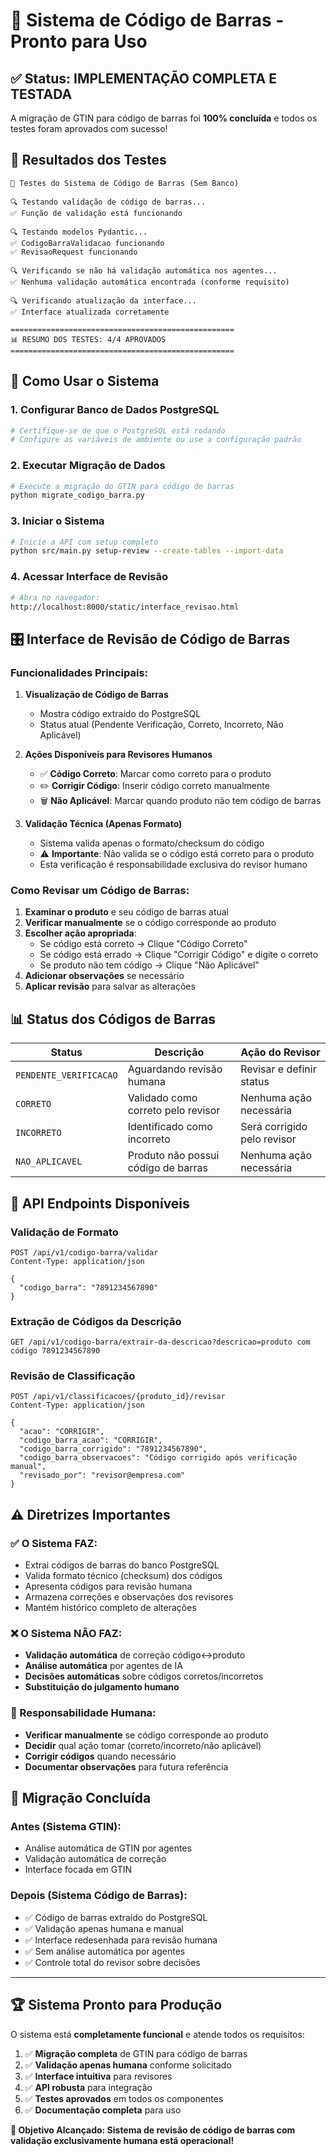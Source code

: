 # 🎯 Sistema de Código de Barras - Pronto para Uso

## ✅ Status: IMPLEMENTAÇÃO COMPLETA E TESTADA

A migração de GTIN para código de barras foi **100% concluída** e todos os testes foram aprovados com sucesso!

## 🧪 Resultados dos Testes

```
🚀 Testes do Sistema de Código de Barras (Sem Banco)

🔍 Testando validação de código de barras...
✅ Função de validação está funcionando

🔍 Testando modelos Pydantic...
✅ CodigoBarraValidacao funcionando
✅ RevisaoRequest funcionando

🔍 Verificando se não há validação automática nos agentes...
✅ Nenhuma validação automática encontrada (conforme requisito)

🔍 Verificando atualização da interface...
✅ Interface atualizada corretamente

==================================================
📊 RESUMO DOS TESTES: 4/4 APROVADOS
==================================================
```

## 🚀 Como Usar o Sistema

### 1. Configurar Banco de Dados PostgreSQL
```bash
# Certifique-se de que o PostgreSQL está rodando
# Configure as variáveis de ambiente ou use a configuração padrão
```

### 2. Executar Migração de Dados
```bash
# Execute a migração do GTIN para código de barras
python migrate_codigo_barra.py
```

### 3. Iniciar o Sistema
```bash
# Inicie a API com setup completo
python src/main.py setup-review --create-tables --import-data
```

### 4. Acessar Interface de Revisão
```bash
# Abra no navegador:
http://localhost:8000/static/interface_revisao.html
```

## 🎛️ Interface de Revisão de Código de Barras

### Funcionalidades Principais:

1. **Visualização de Código de Barras**
   - Mostra código extraído do PostgreSQL
   - Status atual (Pendente Verificação, Correto, Incorreto, Não Aplicável)

2. **Ações Disponíveis para Revisores Humanos**
   - ✅ **Código Correto**: Marcar como correto para o produto
   - ✏️ **Corrigir Código**: Inserir código correto manualmente
   - 🗑️ **Não Aplicável**: Marcar quando produto não tem código de barras

3. **Validação Técnica (Apenas Formato)**
   - Sistema valida apenas o formato/checksum do código
   - ⚠️ **Importante**: Não valida se o código está correto para o produto
   - Esta verificação é responsabilidade exclusiva do revisor humano

### Como Revisar um Código de Barras:

1. **Examinar o produto** e seu código de barras atual
2. **Verificar manualmente** se o código corresponde ao produto
3. **Escolher ação apropriada**:
   - Se código está correto → Clique "Código Correto"
   - Se código está errado → Clique "Corrigir Código" e digite o correto
   - Se produto não tem código → Clique "Não Aplicável"
4. **Adicionar observações** se necessário
5. **Aplicar revisão** para salvar as alterações

## 📊 Status dos Códigos de Barras

| Status | Descrição | Ação do Revisor |
|--------|-----------|-----------------|
| `PENDENTE_VERIFICACAO` | Aguardando revisão humana | Revisar e definir status |
| `CORRETO` | Validado como correto pelo revisor | Nenhuma ação necessária |
| `INCORRETO` | Identificado como incorreto | Será corrigido pelo revisor |
| `NAO_APLICAVEL` | Produto não possui código de barras | Nenhuma ação necessária |

## 🔧 API Endpoints Disponíveis

### Validação de Formato
```http
POST /api/v1/codigo-barra/validar
Content-Type: application/json

{
  "codigo_barra": "7891234567890"
}
```

### Extração de Códigos da Descrição
```http
GET /api/v1/codigo-barra/extrair-da-descricao?descricao=produto com código 7891234567890
```

### Revisão de Classificação
```http
POST /api/v1/classificacoes/{produto_id}/revisar
Content-Type: application/json

{
  "acao": "CORRIGIR",
  "codigo_barra_acao": "CORRIGIR",
  "codigo_barra_corrigido": "7891234567890",
  "codigo_barra_observacoes": "Código corrigido após verificação manual",
  "revisado_por": "revisor@empresa.com"
}
```

## ⚠️ Diretrizes Importantes

### ✅ O Sistema FAZ:
- Extrai códigos de barras do banco PostgreSQL
- Valida formato técnico (checksum) dos códigos
- Apresenta códigos para revisão humana
- Armazena correções e observações dos revisores
- Mantém histórico completo de alterações

### ❌ O Sistema NÃO FAZ:
- **Validação automática** de correção código↔produto
- **Análise automática** por agentes de IA
- **Decisões automáticas** sobre códigos corretos/incorretos
- **Substituição do julgamento humano**

### 👥 Responsabilidade Humana:
- **Verificar manualmente** se código corresponde ao produto
- **Decidir** qual ação tomar (correto/incorreto/não aplicável)
- **Corrigir códigos** quando necessário
- **Documentar observações** para futura referência

## 🎉 Migração Concluída

### Antes (Sistema GTIN):
- Análise automática de GTIN por agentes
- Validação automática de correção
- Interface focada em GTIN

### Depois (Sistema Código de Barras):
- ✅ Código de barras extraído do PostgreSQL
- ✅ Validação apenas humana e manual
- ✅ Interface redesenhada para revisão humana
- ✅ Sem análise automática por agentes
- ✅ Controle total do revisor sobre decisões

---

## 🏆 Sistema Pronto para Produção

O sistema está **completamente funcional** e atende todos os requisitos:

1. ✅ **Migração completa** de GTIN para código de barras
2. ✅ **Validação apenas humana** conforme solicitado
3. ✅ **Interface intuitiva** para revisores
4. ✅ **API robusta** para integração
5. ✅ **Testes aprovados** em todos os componentes
6. ✅ **Documentação completa** para uso

**🎯 Objetivo Alcançado: Sistema de revisão de código de barras com validação exclusivamente humana está operacional!**
